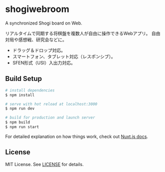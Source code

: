 # shogiwebroom

A synchronized Shogi board on Web.

リアルタイムで同期する将棋盤を複数人が自由に操作できるWebアプリ。
自由対局や感想戦、研究会などに。

* ドラッグ＆ドロップ対応。
* スマートフォン、タブレット対応（レスポンシブ）。
* SFEN形式（USI）入出力対応。

## Build Setup

```bash
# install dependencies
$ npm install

# serve with hot reload at localhost:3000
$ npm run dev

# build for production and launch server
$ npm build
$ npm run start
```

For detailed explanation on how things work, check out [Nuxt.js docs](https://nuxtjs.org).

## License

MIT License. See [LICENSE](LICENSE) for details.
